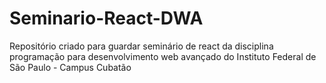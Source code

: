 # Seminario-React-DWA
Repositório criado para guardar seminário de react da disciplina programação para desenvolvimento web avançado do Instituto Federal de São Paulo - Campus Cubatão

